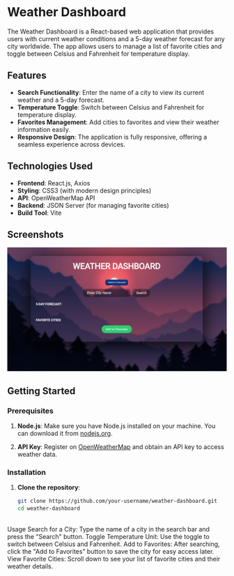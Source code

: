 # Weather Dashboard

The Weather Dashboard is a React-based web application that provides users with current weather conditions and a 5-day weather forecast for any city worldwide. The app allows users to manage a list of favorite cities and toggle between Celsius and Fahrenheit for temperature display.

## Features

- **Search Functionality**: Enter the name of a city to view its current weather and a 5-day forecast.
- **Temperature Toggle**: Switch between Celsius and Fahrenheit for temperature display.
- **Favorites Management**: Add cities to favorites and view their weather information easily.
- **Responsive Design**: The application is fully responsive, offering a seamless experience across devices.

## Technologies Used

- **Frontend**: React.js, Axios
- **Styling**: CSS3 (with modern design principles)
- **API**: OpenWeatherMap API
- **Backend**: JSON Server (for managing favorite cities)
- **Build Tool**: Vite

## Screenshots

![Weather Dashboard Screenshot](./public/ss.png)

## Getting Started

### Prerequisites

1. **Node.js**: Make sure you have Node.js installed on your machine. You can download it from [nodejs.org](https://nodejs.org/).

2. **API Key**: Register on [OpenWeatherMap](https://openweathermap.org/) and obtain an API key to access weather data.

### Installation

1. **Clone the repository**:

   ```bash
   git clone https://github.com/your-username/weather-dashboard.git
   cd weather-dashboard



Usage
Search for a City: Type the name of a city in the search bar and press the "Search" button.
Toggle Temperature Unit: Use the toggle to switch between Celsius and Fahrenheit.
Add to Favorites: After searching, click the "Add to Favorites" button to save the city for easy access later.
View Favorite Cities: Scroll down to see your list of favorite cities and their weather details.
